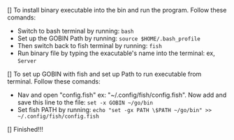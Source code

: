 [] To install binary executable into the bin and run the program. Follow these comands:

- Switch to bash terminal by running: `bash`
- Set up the GOBIN Path by running: `source $HOME/.bash_profile`
- Then switch back to fish terminal by running: `fish`
- Run binary file by typing the exacutable's name into the terminal: ex, `Server`

[] To set up GOBIN with fish and set up Path to run executable from terminal. Follow these comands:

- Nav and open "config.fish" ex: "~/.config/fish/config.fish". Now add and save this line to the file: `set -x GOBIN ~/go/bin`
- Set fish PATH by running: `echo "set -gx PATH \$PATH ~/go/bin" >> ~/.config/fish/config.fish`

[] Finished!!!

